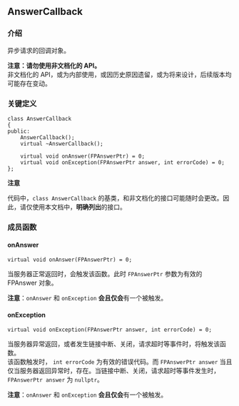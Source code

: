 ## AnswerCallback

### 介绍

异步请求的回调对象。

**注意：请勿使用非文档化的 API。**  
非文档化的 API，或为内部使用，或因历史原因遗留，或为将来设计，后续版本均可能存在变动。

### 关键定义

	class AnswerCallback
	{
	public:
		AnswerCallback();
		virtual ~AnswerCallback();

		virtual void onAnswer(FPAnswerPtr) = 0;
		virtual void onException(FPAnswerPtr answer, int errorCode) = 0;
	};

**注意**

代码中，`class AnswerCallback` 的基类，和非文档化的接口可能随时会更改。因此，请仅使用本文档中，**明确列出**的接口。

### 成员函数

#### onAnswer

	virtual void onAnswer(FPAnswerPtr) = 0;

当服务器正常返回时，会触发该函数。此时 `FPAnswerPtr` 参数为有效的 FPAnswer 对象。

**注意**：`onAnswer` 和 `onException` **会且仅会**有一个被触发。

#### onException

	virtual void onException(FPAnswerPtr answer, int errorCode) = 0;

当服务器异常返回，或者发生链接中断、关闭，请求超时等事件时，将触发该函数。  
该函数触发时， `int errorCode` 为有效的错误代码。而 `FPAnswerPtr answer` 当且仅当服务器返回异常时，存在。当链接中断、关闭，请求超时等事件发生时，`FPAnswerPtr answer` 为 `nullptr`。

**注意**：`onAnswer` 和 `onException` **会且仅会**有一个被触发。